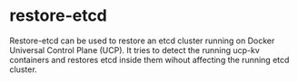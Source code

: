 # restore-etcd
Restore-etcd can be used to restore an etcd cluster running on Docker Universal Control Plane (UCP). It tries to detect the running ucp-kv containers and restores etcd inside them wihout affecting the running etcd cluster.
